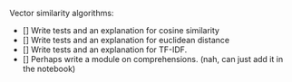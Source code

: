 Vector similarity algorithms: 

- [] Write tests and an explanation for cosine similarity
- [] Write tests and an explanation for euclidean distance
- [] Write tests and an explanation for TF-IDF.
- [] Perhaps write a module on comprehensions. (nah, can just add it in the notebook)